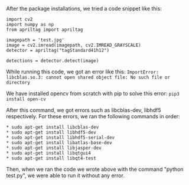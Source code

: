 After the package installations, we tried a code snippet like this:
```
import cv2
import numpy as np
from apriltag import apriltag

imagepath = 'test.jpg'
image = cv2.imread(imagepath, cv2.IMREAD_GRAYSCALE)
detector = apriltag("tagStandard41h12")

detections = detector.detect(image)
```

While running this code, we got an error like this:
``` ImportError: libcblas.so.3: cannot open shared object file: No such file or directory ```

We have installed opencv from scratch with pip to solve this error:
	``` pip3 install open-cv ```

After this command, we got errors such as libcblas-dev, libhdf5 respectively. 
For these errors, we ran the following commands in order:

	* sudo apt-get install libcblas-dev
	* sudo apt-get install libhdf5-dev
	* sudo apt-get install libhdf5-serial-dev
	* sudo apt-get install libatlas-base-dev
	* sudo apt-get install libjasper-dev 
	* sudo apt-get install libqtgui4 
	* sudo apt-get install libqt4-test 


Then, when we ran the code we wrote above with the command "python test.py", we were able to run it without any error.
